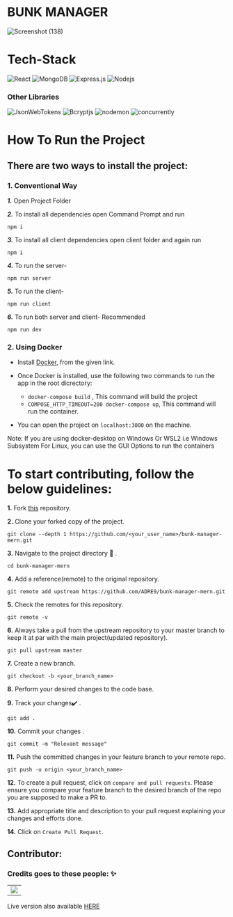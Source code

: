 <h1>BUNK MANAGER</h1>
 
 ![Screenshot (138)](https://user-images.githubusercontent.com/49809895/100523828-770df600-31d9-11eb-9319-b5ac958f5d9b.png)

# Tech-Stack 
<img alt="React" src="https://img.shields.io/badge/react%20-%2320232a.svg?&style=for-the-badge&logo=react&logoColor=%2361DAFB"/>  <img alt="MongoDB" src ="https://img.shields.io/badge/MongoDB-%234ea94b.svg?&style=for-the-badge&logo=mongodb&logoColor=white"/> <img alt="Express.js" src="https://img.shields.io/badge/express.js%20-%23323330.svg?&style=for-the-badge&logo=javascript&logoColor=%23F7DF1E"/> <img alt="Nodejs" src="https://img.shields.io/badge/Node.js-%234ea94b.svg?&style=for-the-badge&logo=node.js&logoColor=white"/>

### Other Libraries
<img alt="JsonWebTokens" src="https://img.shields.io/badge/jsonwebtokens-%5E8.5.1-yellow"/> <img alt="Bcryptjs" src="https://img.shields.io/badge/bcryptjs-%5E2.4.3-orange"/> <img alt="nodemon" src="https://img.shields.io/badge/nodemon-%5E2.0.6-blue"/> <img alt="concurrently" src="https://img.shields.io/badge/concurrently-%5E5.3.0-blueviolet"/>

# How To Run the Project

## There are two ways to install the project:

### 1. Conventional Way


***1.*** Open Project Folder</br>

***2.*** To install all dependencies open Command Prompt and run
```
npm i
```
***3.*** To install all client dependencies open client folder and again run 
 ```
 npm i
 ```
***4.*** To run the server-
```
npm run server
```
***5.*** To run the client-
```
npm run client
```
***6.*** To run both server and client- Recommended 
```
npm run dev
```

### 2. Using Docker

* Install [Docker](https://docs.docker.com/engine/install/), from the given link.

* Once Docker is installed, use the following two commands to run the app in the root dicrectory:
  * `docker-compose build` , This command will build the project
  * `COMPOSE_HTTP_TIMEOUT=200 docker-compose up`, This command will run the container.
  
* You can open the project on `localhost:3000` on the machine.

Note: If you are using docker-desktop on Windows Or WSL2 i.e Windows Subsystem For Linux, you can use the GUI Options to run the containers 


# To start contributing, follow the below guidelines: 

**1.**  Fork [this](https://github.com/ADRE9/bunk-manager-mern.git) repository.

**2.**  Clone your forked copy of the project.

```
git clone --depth 1 https://github.com/<your_user_name>/bunk-manager-mern.git
```

**3.** Navigate to the project directory :file_folder: .

```
cd bunk-manager-mern
```

**4.** Add a reference(remote) to the original repository.

```
git remote add upstream https://github.com/ADRE9/bunk-manager-mern.git 
```

**5.** Check the remotes for this repository.

```
git remote -v
```

**6.** Always take a pull from the upstream repository to your master branch to keep it at par with the main project(updated repository).

```
git pull upstream master
```

**7.** Create a new branch.

```
git checkout -b <your_branch_name>
```

**8.** Perform your desired changes to the code base.

**9.** Track your changes:heavy_check_mark: .

```
git add . 
```

**10.** Commit your changes .

```
git commit -m "Relevant message"
```

**11.** Push the committed changes in your feature branch to your remote repo.

```
git push -u origin <your_branch_name>
```

**12.** To create a pull request, click on `compare and pull requests`. Please ensure you compare your feature branch to the desired branch of the repo you are supposed to make a PR to.


**13.** Add appropriate title and description to your pull request explaining your changes and efforts done.


**14.** Click on `Create Pull Request`.


<!--## Open Source Program this project have been associated with: 

<!--<p align="center">
<a href="https://gssoc.girlscript.tech/"><img src="https://scholarsxp.com/wp-content/uploads/2021/02/gssoc-thumbnai-min.png" width= "25%"/></a>
</p>-->
## Contributor:
### Credits goes to these  people: ✨
<table>
	<tr>
		<td>
			<a href="https://github.com/ADRE9/bunk-manager-mern/graphs/contributors">
  <img src="https://contrib.rocks/image?repo=ADRE9/bunk-manager-mern" />
</a>
		</td>
	</tr>
</table>

<p>Live version also available <a href="https://salty-brook-29410.herokuapp.com/">HERE</a></p>
